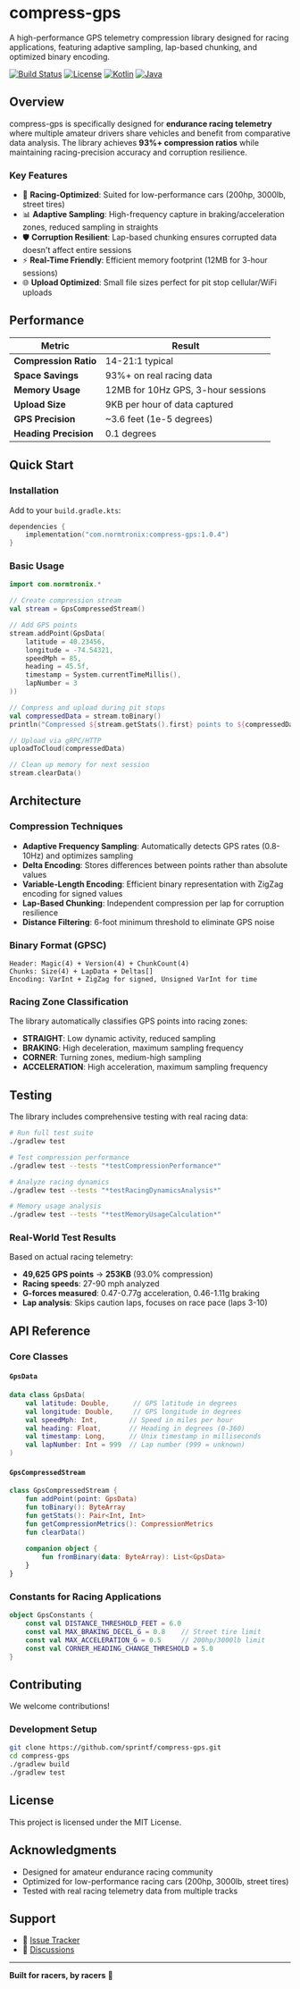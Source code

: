# compress-gps

A high-performance GPS telemetry compression library designed for racing applications, featuring adaptive sampling, lap-based chunking, and optimized binary encoding.

[![Build Status](https://img.shields.io/badge/build-passing-brightgreen)](https://github.com/sprintf/compress-gps)
[![License](https://img.shields.io/badge/license-MIT-blue.svg)]()
[![Kotlin](https://img.shields.io/badge/kotlin-1.9.10-purple.svg)](https://kotlinlang.org/)
[![Java](https://img.shields.io/badge/java-17+-orange.svg)](https://openjdk.org/)

## Overview

compress-gps is specifically designed for **endurance racing telemetry** where multiple amateur drivers share vehicles and benefit from comparative data analysis. The library achieves **93%+ compression ratios** while maintaining racing-precision accuracy and corruption resilience.

### Key Features

- 🏁 **Racing-Optimized**: Suited for low-performance cars (200hp, 3000lb, street tires)
- 📊 **Adaptive Sampling**: High-frequency capture in braking/acceleration zones, reduced sampling in straights
- 🛡️ **Corruption Resilient**: Lap-based chunking ensures corrupted data doesn't affect entire sessions
- ⚡ **Real-Time Friendly**: Efficient memory footprint (12MB for 3-hour sessions)
- 🌐 **Upload Optimized**: Small file sizes perfect for pit stop cellular/WiFi uploads

## Performance

| Metric                | Result                             |
|-----------------------|------------------------------------|
| **Compression Ratio** | 14-21:1 typical                    |
| **Space Savings**     | 93%+ on real racing data           |
| **Memory Usage**      | 12MB for 10Hz GPS, 3-hour sessions |
| **Upload Size**       | 9KB per hour of data captured      |
| **GPS Precision**     | ~3.6 feet (1e-5 degrees)           |
| **Heading Precision** | 0.1 degrees                        |

## Quick Start

### Installation

Add to your `build.gradle.kts`:

```kotlin
dependencies {
    implementation("com.normtronix:compress-gps:1.0.4")
}
```

### Basic Usage

```kotlin
import com.normtronix.*

// Create compression stream
val stream = GpsCompressedStream()

// Add GPS points
stream.addPoint(GpsData(
    latitude = 40.23456,
    longitude = -74.54321,
    speedMph = 85,
    heading = 45.5f,
    timestamp = System.currentTimeMillis(),
    lapNumber = 3
))

// Compress and upload during pit stops
val compressedData = stream.toBinary()
println("Compressed ${stream.getStats().first} points to ${compressedData.size} bytes")

// Upload via gRPC/HTTP
uploadToCloud(compressedData)

// Clean up memory for next session
stream.clearData()
```








## Architecture

### Compression Techniques

- **Adaptive Frequency Sampling**: Automatically detects GPS rates (0.8-10Hz) and optimizes sampling
- **Delta Encoding**: Stores differences between points rather than absolute values
- **Variable-Length Encoding**: Efficient binary representation with ZigZag encoding for signed values
- **Lap-Based Chunking**: Independent compression per lap for corruption resilience
- **Distance Filtering**: 6-foot minimum threshold to eliminate GPS noise

### Binary Format (GPSC)

```
Header: Magic(4) + Version(4) + ChunkCount(4)
Chunks: Size(4) + LapData + Deltas[]
Encoding: VarInt + ZigZag for signed, Unsigned VarInt for time
```

### Racing Zone Classification

The library automatically classifies GPS points into racing zones:

- **STRAIGHT**: Low dynamic activity, reduced sampling
- **BRAKING**: High deceleration, maximum sampling frequency  
- **CORNER**: Turning zones, medium-high sampling
- **ACCELERATION**: High acceleration, maximum sampling frequency

## Testing

The library includes comprehensive testing with real racing data:

```bash
# Run full test suite
./gradlew test

# Test compression performance
./gradlew test --tests "*testCompressionPerformance*"

# Analyze racing dynamics
./gradlew test --tests "*testRacingDynamicsAnalysis*"

# Memory usage analysis
./gradlew test --tests "*testMemoryUsageCalculation*"
```

### Real-World Test Results

Based on actual racing telemetry:

- **49,625 GPS points** → **253KB** (93.0% compression)
- **Racing speeds**: 27-90 mph analyzed
- **G-forces measured**: 0.47-0.77g acceleration, 0.46-1.11g braking
- **Lap analysis**: Skips caution laps, focuses on race pace (laps 3-10)

## API Reference

### Core Classes

#### `GpsData`
```kotlin
data class GpsData(
    val latitude: Double,      // GPS latitude in degrees
    val longitude: Double,     // GPS longitude in degrees  
    val speedMph: Int,        // Speed in miles per hour
    val heading: Float,       // Heading in degrees (0-360)
    val timestamp: Long,      // Unix timestamp in milliseconds
    val lapNumber: Int = 999  // Lap number (999 = unknown)
)
```

#### `GpsCompressedStream`
```kotlin
class GpsCompressedStream {
    fun addPoint(point: GpsData)
    fun toBinary(): ByteArray
    fun getStats(): Pair<Int, Int>
    fun getCompressionMetrics(): CompressionMetrics
    fun clearData()
    
    companion object {
        fun fromBinary(data: ByteArray): List<GpsData>
    }
}
```

### Constants for Racing Applications

```kotlin
object GpsConstants {
    const val DISTANCE_THRESHOLD_FEET = 6.0
    const val MAX_BRAKING_DECEL_G = 0.8    // Street tire limit
    const val MAX_ACCELERATION_G = 0.5     // 200hp/3000lb limit
    const val CORNER_HEADING_CHANGE_THRESHOLD = 5.0
}
```

## Contributing

We welcome contributions!

### Development Setup

```bash
git clone https://github.com/sprintf/compress-gps.git
cd compress-gps
./gradlew build
./gradlew test
```

## License

This project is licensed under the MIT License.

## Acknowledgments

- Designed for amateur endurance racing community
- Optimized for low-performance racing cars (200hp, 3000lb, street tires)
- Tested with real racing telemetry data from multiple tracks

## Support

- 🐛 [Issue Tracker](https://github.com/sprintf/compress-gps/issues)
- 💬 [Discussions](https://github.com/sprintf/compress-gps/discussions)

---

**Built for racers, by racers** 🏁
